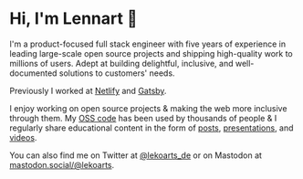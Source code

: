 # Hi, I'm Lennart 👋

I'm a product-focused full stack engineer with five years of experience in leading large-scale open source projects and shipping high-quality work to millions of users. Adept at building delightful, inclusive, and well-documented solutions to customers' needs. 

Previously I worked at [Netlify](https://www.netlify.com) and [Gatsby](https://www.gatsbyjs.com/).

I enjoy working on open source projects & making the web more inclusive through them. My [OSS code](https://github.com/LekoArts?tab=repositories&type=source) has been used by thousands of people & I regularly share educational content in the form of [posts](https://www.lekoarts.de/writing), [presentations](https://www.lekoarts.de/appearances), and [videos](https://www.lekoarts.de/appearances).

You can also find me on Twitter at [@lekoarts_de](https://twitter.com/lekoarts_de) or on Mastodon at <a rel="me" href="https://mastodon.social/@lekoarts">mastodon.social/@lekoarts</a>.
